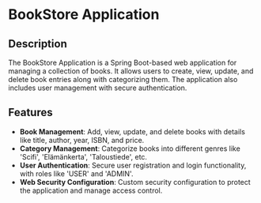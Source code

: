 # BookStore Application

## Description
The BookStore Application is a Spring Boot-based web application for managing a collection of books. It allows users to create, view, update, and delete book entries along with categorizing them. The application also includes user management with secure authentication.

## Features
- **Book Management**: Add, view, update, and delete books with details like title, author, year, ISBN, and price.
- **Category Management**: Categorize books into different genres like 'Scifi', 'Elämänkerta', 'Taloustiede', etc.
- **User Authentication**: Secure user registration and login functionality, with roles like 'USER' and 'ADMIN'.
- **Web Security Configuration**: Custom security configuration to protect the application and manage access control.
